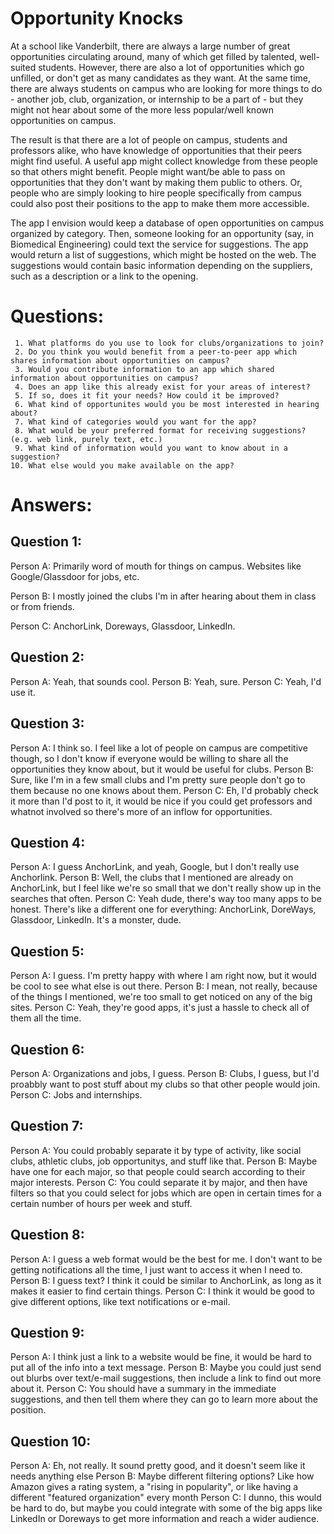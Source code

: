 # Opportunity Knocks

At a school like Vanderbilt, there are always a large number of great opportunities circulating around, many of which get filled by talented, well-suited students. However, there are also a lot of opportunities which go unfilled, or don't get as many candidates as they want. At the same time, there are always students on campus who are looking for more things to do - another job, club, organization, or internship to be a part of - but they might not hear about some of the more less popular/well known opportunities on campus.

The result is that there are a lot of people on campus, students and professors alike, who have knowledge of opportunities that their peers might find useful. A useful app might collect knowledge from these people so that others might benefit. People might want/be able to pass on opportunities that they don't want by making them public to others. Or, people who are simply looking to hire people specifically from campus could also post their positions to the app to make them more accessible.

The app I envision would keep a database of open opportunities on campus organized by category. Then, someone looking for an opportunity (say, in Biomedical Engineering) could text the service for suggestions. The app would return a list of suggestions, which might be hosted on the web. The suggestions would contain basic information depending on the suppliers, such as a description or a link to the opening.

# Questions:

     1. What platforms do you use to look for clubs/organizations to join?
     2. Do you think you would benefit from a peer-to-peer app which shares information about opportunities on campus?
     3. Would you contribute information to an app which shared information about opportunities on campus?
     4. Does an app like this already exist for your areas of interest?
     5. If so, does it fit your needs? How could it be improved?
     6. What kind of opportunites would you be most interested in hearing about?
     7. What kind of categories would you want for the app?
     8. What would be your preferred format for receiving suggestions? (e.g. web link, purely text, etc.)
     9. What kind of information would you want to know about in a suggestion?
    10. What else would you make available on the app?

# Answers:

## Question 1:

Person A: Primarily word of mouth for things on campus. Websites like Google/Glassdoor for jobs, etc.

Person B: I mostly joined the clubs I'm in after hearing about them in class or from friends.

Person C: AnchorLink, Doreways, Glassdoor, LinkedIn.

## Question 2:

Person A: Yeah, that sounds cool.
Person B: Yeah, sure.
Person C: Yeah, I'd use it.

## Question 3:

Person A: I think so. I feel like a lot of people on campus are competitive though, so I don't know if everyone would be willing to share all the opportunities they know about, but it would be useful for clubs.
Person B: Sure, like I'm in a few small clubs and I'm pretty sure people don't go to them because no one knows about them.
Person C: Eh, I'd probably check it more than I'd post to it, it would be nice if you could get professors and whatnot involved so there's more of an inflow for opportunities.

## Question 4:

Person A: I guess AnchorLink, and yeah, Google, but I don't really use Anchorlink.
Person B: Well, the clubs that I mentioned are already on AnchorLink, but I feel like we're so small that we don't really show up in the searches that often.
Person C: Yeah dude, there's way too many apps to be honest. There's like a different one for everything: AnchorLink, DoreWays, Glassdoor, LinkedIn. It's a monster, dude.

## Question 5:

Person A: I guess. I'm pretty happy with where I am right now, but it would be cool to see what else is out there.
Person B: I mean, not really, because of the things I mentioned, we're too small to get noticed on any of the big sites.
Person C: Yeah, they're good apps, it's just a hassle to check all of them all the time.

## Question 6:

Person A: Organizations and jobs, I guess.
Person B: Clubs, I guess, but I'd proabbly want to post stuff about my clubs so that other people would join.
Person C: Jobs and internships.

## Question 7:

Person A: You could probably separate it by type of activity, like social clubs, athletic clubs, job opportunitys, and stuff like that.
Person B: Maybe have one for each major, so that people could search according to their major interests.
Person C: You could separate it by major, and then have filters so that you could select for jobs which are open in certain times for a certain number of hours per week and stuff.

## Question 8:

Person A: I guess a web format would be the best for me. I don't want to be getting notifications all the time, I just want to access it when I need to.
Person B: I guess text? I think it could be similar to AnchorLink, as long as it makes it easier to find certain things.
Person C: I think it would be good to give different options, like text notifications or e-mail.

## Question 9:

Person A: I think just a link to a website would be fine, it would be hard to put all of the info into a text message.
Person B: Maybe you could just send out blurbs over text/e-mail suggestions, then include a link to find out more about it.
Person C: You should have a summary in the immediate suggestions, and then tell them where they can go to learn more about the position.

## Question 10:

Person A: Eh, not really. It sound pretty good, and it doesn't seem like it needs anything else
Person B: Maybe different filtering options? Like how Amazon gives a rating system, a "rising in popularity", or like having a different "featured organization" every month
Person C: I dunno, this would be hard to do, but maybe you could integrate with some of the big apps like LinkedIn or Doreways to get more information and reach a wider audience.
